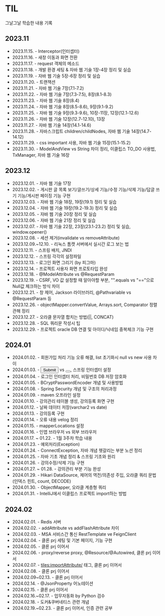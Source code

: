 # TIL

그날그날 학습한 내용 기록

## 2023.11

- 2023.11.15. - Interceptor(인터셉터)
- 2023.11.16. - 새창 이동과 화면 전환
- 2023.11.17. - request 객체의 메소드
- 2023.11.18. - 개발 환경 세팅 & 자바 웹 기술 1장-4장 정리 및 실습
- 2023.11.19. - 자바 웹 기술 5장-6장 정리 및 실습
- 2023.11.20. - 트랜잭션
- 2023.11.21. - 자바 웹 기술 7장(7.1-7.2)
- 2023.11.22. - 자바 웹 기술 7장(7.3-7.5), 8장(8.1-8.3)
- 2023.11.23. - 자바 웹 기술 8장(8.4)
- 2023.11.24. - 자바 웹 기술 8장(8.5-8.6), 9장(9.1-9.2)
- 2023.11.25. - 자바 웹 기술 9장(9.3-9.6), 10장-11장, 12장(12.1-12.6)
- 2023.11.26. - 자바 웹 기술 12장(12.7-12.10), 13장
- 2023.11.27. - 자바 웹 기술 14장(14.1-14.6)
- 2023.11.28. - 자바스크립트 children/childNodes, 자바 웹 기술 14장(14.7-14.12)
- 2023.11.29. - css important 사용, 자바 웹 기술 15장(15.1-15.2)
- 2023.11.30. - ModelAndView vs String 차이 정리, 이클립스 TO_DO 사용법, TxManager, 자바 웹 기술 16장

## 2023.12

- 2023.12.01. - 자바 웹 기술 17장
- 2023.12.02. - 게시판 글 목록 보기/글쓰기/상세 기능/수정 기능/삭제 기능/답글 쓰기 기능/게시판 페이징 기능 구현
- 2023.12.03. - 자바 웹 기술 18장, 19장(19.1) 정리 및 실습
- 2023.12.04. - 자바 웹 기술 19장(19.2-19.3) 정리 및 실습
- 2023.12.05. - 자바 웹 기술 20장 정리 및 실습
- 2023.12.06. - 자바 웹 기술 21장 정리 및 실습
- 2023.12.07. - 자바 웹 기술 22장, 23장(23.1-23.2) 정리 및 실습, window.opener()
- 2023.12.08. - 세션 제거(invalidate vs removeAttribute)
- 2023.12.09.~12.10. - 리눅스 톰캣 서버에서 실시간 로그 보는 법
- 2023.12.11. - 스프링 배치, JNDI
- 2023.12.12. - 스프링 각각의 설정파일
- 2023.12.13. - 로그인 화면 그리기 (by 피그마)
- 2023.12.14. - 프로젝트 사용자 화면 프로토타입 완성
- 2023.12.18. - @ModelAttribute vs @RequestParam
- 2023.12.19. - CSRF, VO 값 설정할 때 알아야할 부분, "".equals vs "=="으로 Null값 체크하는 방식 차이
- 2023.12.21. - 창 제어, Jackson 라이브러리, @Pathvariable vs @RequestParam 등
- 2023.12.26. - objectMapper.convertValue, Arrays.sort, Comparator 정렬 관해 정리
- 2023.12.27. - 오라클 문자열 합치는 방법(||, CONCAT)
- 2023.12.28. - SQL 쿼리문 작성시 팁
- 2023.12.29. - 프로젝트 oracle DB 연결 및 아이디/닉네임 중복체크 기능 구현

## 2024.01
- 2024.01.02. - 회원가입 처리 기능 오류 해결, list 초기화시 null vs  new 사용 차이
- 2024.01.03. - <input type="submit" /> vs  <button></button>, 스프링 인터셉터 설정
- 2024.01.04. - 로그인 인터셉터 처리, 비밀번호 DB 저장 암호화
- 2024.01.05. - BCryptPasswordEncoder 개념 및 사용방법
- 2024.01.08. - Spring Security 개념 및 구조의 처리과정
- 2024.01.09. - maven 오프라인 설정
- 2024.01.10. - 강의관리 테이블 생성, 강의등록 화면 구현
- 2024.01.12. - 날짜 데이터 저장(varchar2 vs date)
- 2024.01.13. - 강의등록 구현
- 2024.01.14. - 오류 내용 velog 정리
- 2024.01.15. - mapperLocations 설정
- 2024.01.16. - 인앱 브라우저 vs 외부 브라우저
- 2024.01.17. ~ 01.22. - 1월 3주차 학습 내용
- 2024.01.23. - 예외처리(Exception)
- 2024.01.24. - ConnectException, 자바 개념 헷갈리는 부분 노션 정리
- 2024.01.25. - 자바 기초 개념 정리 & 스프링 기초와 원리
- 2024.01.26. - 강의수정/삭제 기능 구현
- 2024.01.27. ~ 01.28. - 강의관리 부분 기능 완성
- 2024.01.29. - Hikari DataSource, 제어의 역전/의존성 주입, 오라클 쿼리 문법(인덱스 힌트, count, DECODE)
- 2024.01.30. - ObjectMapper, 오라클 계층형 쿼리
- 2024.01.31. - IntelliJ에서 이클립스 프로젝트 import하는 방법

## 2024.02
- 2024.02.01. - Redis 서버
- 2024.02.02. - addAttribute vs addFlashAttribute 차이
- 2024.02.03. - MSA 서비스간 통신 RestTemplate ve FeignClient
- 2024.02.04. - 클론 prj 세팅 및 기본 페이지, 기능 구현
- 2024.02.05. - 클론 prj 이어서
- 2024.02.06. - proxy/reverse proxy, @Resource/@Autowired, 클론 prj 이어서
- 2024.02.07. - <tiles:importAttribute/> 태그, 클론 prj 이어서
- 2024.02.08. - 클론 prj 이어서
- 2024.02.09~02.13. - 클론 prj 이어서
- 2024.02.14. - @JsonProperty 어노테이션
- 2024.02.15. - 클론 prj 이어서
- 2024.02.16.~02.17. - 업무자동화 by Python 검수
- 2024.02.18. - 도커&쿠버네티스 관련 개념
- 2024.02.19.~02.23. - 클론 prj 이어서, 인증 관련 공부